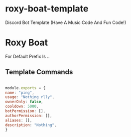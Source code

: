 # roxy-boat-template
Discord Bot Template (Have A Music Code And Fun Code!)

# Roxy Boat 
For Default Prefix Is ..

## Template Commands

```js

module.exports = {
name: "ping",
usage: "Nothing rlly",
ownerOnly: false, 
cooldown: 5000,
botPermission: [],
authorPermission: [],
aliases: [],
description: "Nothing",
}

```
